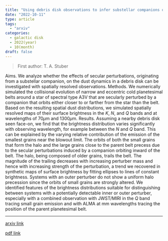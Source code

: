 ```yaml
---
title: "Using debris disk observations to infer substellar companions orbiting within or outside a parent planetesimal belt"
date: "2022-10-11"
type: article
tags:
  - "arxiv"
categories:
  - galactic disk
  - 2022(year)
  - 10(month)
draft: false
---
```

> First author: T. A. Stuber

 Aims. We analyze whether the effects of secular perturbations, originating
from a substellar companion, on the dust dynamics in a debris disk can be
investigated with spatially resolved observations.
  Methods. We numerically simulated the collisional evolution of narrow and
eccentric cold planetesimal belts around a star of spectral type A3V that are
secularly perturbed by a companion that orbits either closer to or farther from
the star than the belt. Based on the resulting spatial dust distributions, we
simulated spatially resolved maps of their surface brightness in the $K$, $N$,
and $Q$ bands and at wavelengths of 70$\mu$m and 1300$\mu$m.
  Results. Assuming a nearby debris disk seen face-on, we find that the
brightness distribution varies significantly with observing wavelength, for
example between the $N$ and $Q$ band. This can be explained by the varying
relative contribution of the emission of the smallest grains near the blowout
limit. The orbits of both the small grains that form the halo and the large
grains close to the parent belt precess due to the secular perturbations
induced by a companion orbiting inward of the belt. The halo, being composed of
older grains, trails the belt. The magnitude of the trailing decreases with
increasing perturber mass and hence with increasing strength of the
perturbation, a trend we recovered in synthetic maps of surface brightness by
fitting ellipses to lines of constant brightness. Systems with an outer
perturber do not show a uniform halo precession since the orbits of small
grains are strongly altered. We identified features of the brightness
distributions suitable for distinguishing between systems with a potentially
detectable inner or outer perturber, especially with a combined observation
with JWST/MIRI in the $Q$ band tracing small grain emission and with ALMA at mm
wavelengths tracing the position of the parent planetesimal belt.

---
[arxiv link](http://arxiv.org/abs/2210.05315v1)

[pdf link](http://arxiv.org/pdf/2210.05315v1)